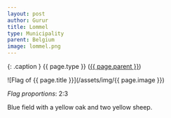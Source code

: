```yaml
---
layout: post
author: Gurur
title: Lommel
type: Municipality
parent: Belgium
image: lommel.png
---
```

{: .caption }
{{ page.type }} ([{{ page.parent }}](/2019/03/14/belgium.html))

![Flag of {{ page.title }}](/assets/img/{{ page.image }})

*Flag proportions*: 2:3

Blue field with a yellow oak and two yellow sheep.